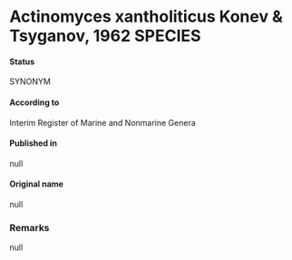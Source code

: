 # Actinomyces xantholiticus Konev & Tsyganov, 1962 SPECIES

#### Status
SYNONYM

#### According to
Interim Register of Marine and Nonmarine Genera

#### Published in
null

#### Original name
null

### Remarks
null